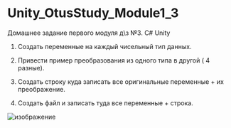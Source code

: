 # Unity_OtusStudy_Module1_3
Домашнее задание первого модуля д\з №3.  C# Unity

1. Создать переменные на каждый чисельный тип данных.

2. Привести пример преобразования из одного типа в другой ( 4 разные).

3. Создать строку куда записать все оригинальные переменные + их преображение.

4. Создать файл и записать туда все переменные + строка.

![изображение](https://user-images.githubusercontent.com/79563332/149991826-16ee0f88-f185-4523-9f49-24149887ebbb.png)
